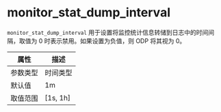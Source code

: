 # monitor_stat_dump_interval

`monitor_stat_dump_interval` 用于设置将监控统计信息转储到日志中的时间间隔，取值为 0 时表示禁用。如果设置为负值，则 ODP 将其视为 0。

|  属性    | 描述     |
|----------|---------|
| 参数类型 |   时间类型      |
| 默认值   | 1m    |
| 取值范围 | [1s, 1h]  |
